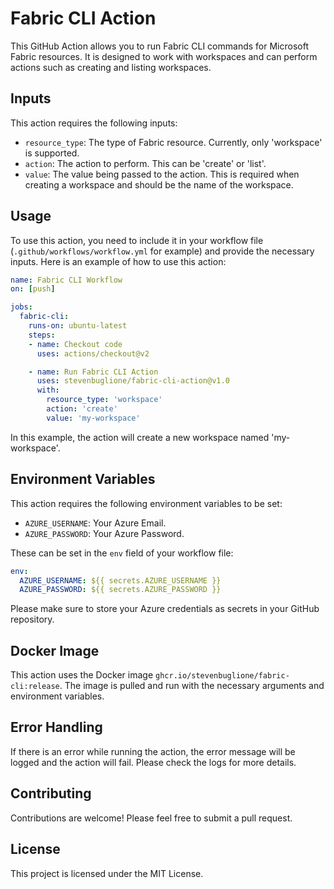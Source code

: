 # Fabric CLI Action

This GitHub Action allows you to run Fabric CLI commands for Microsoft Fabric resources. It is designed to work with workspaces and can perform actions such as creating and listing workspaces.

## Inputs

This action requires the following inputs:

- `resource_type`: The type of Fabric resource. Currently, only 'workspace' is supported.
- `action`: The action to perform. This can be 'create' or 'list'.
- `value`: The value being passed to the action. This is required when creating a workspace and should be the name of the workspace.

## Usage

To use this action, you need to include it in your workflow file (`.github/workflows/workflow.yml` for example) and provide the necessary inputs. Here is an example of how to use this action:

```yaml
name: Fabric CLI Workflow
on: [push]

jobs:
  fabric-cli:
    runs-on: ubuntu-latest
    steps:
    - name: Checkout code
      uses: actions/checkout@v2

    - name: Run Fabric CLI Action
      uses: stevenbuglione/fabric-cli-action@v1.0
      with:
        resource_type: 'workspace'
        action: 'create'
        value: 'my-workspace'
```

In this example, the action will create a new workspace named 'my-workspace'.

## Environment Variables

This action requires the following environment variables to be set:

- `AZURE_USERNAME`: Your Azure Email.
- `AZURE_PASSWORD`: Your Azure Password.

These can be set in the `env` field of your workflow file:

```yaml
env:
  AZURE_USERNAME: ${{ secrets.AZURE_USERNAME }}
  AZURE_PASSWORD: ${{ secrets.AZURE_PASSWORD }}

```

Please make sure to store your Azure credentials as secrets in your GitHub repository.

## Docker Image

This action uses the Docker image `ghcr.io/stevenbuglione/fabric-cli:release`. The image is pulled and run with the necessary arguments and environment variables.

## Error Handling

If there is an error while running the action, the error message will be logged and the action will fail. Please check the logs for more details.

## Contributing

Contributions are welcome! Please feel free to submit a pull request.

## License

This project is licensed under the MIT License. 
 
